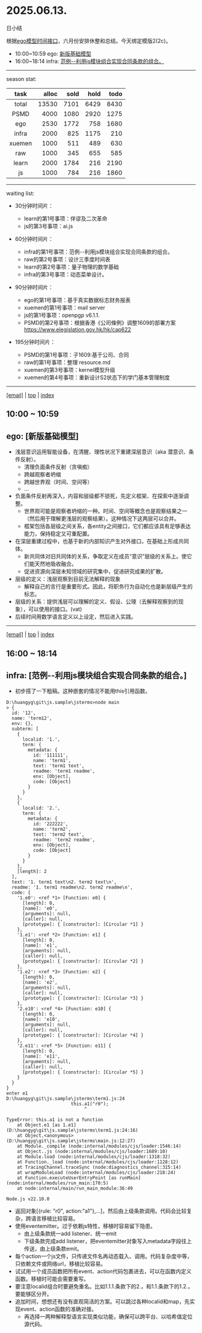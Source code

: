 # 2025.06.13.
日小结

<a id="top"></a>
根据[ego模型时间接口](https://gitee.com/hyg/blog/blob/master/timeflow.md)，六月份安排休整和总结。今天绑定模版2(2c)。

<a id="index"></a>
- 10:00~10:59	ego: [新版基础模型](#20250613100000)
- 16:00~18:14	infra: [范例--利用js模块组合实现合同条款的组合。](#20250613160000)

---
season stat:

| task | alloc | sold | hold | todo |
| :---: | ---: | ---: | ---: | ---: |
| total | 13530 | 7101 | 6429 | 8430 |
| PSMD | 4000 | 1080 | 2920 | 1275 |
| ego | 2530 | 1772 | 758 | 1680 |
| infra | 2000 | 825 | 1175 | 210 |
| xuemen | 1000 | 511 | 489 | 630 |
| raw | 1000 | 345 | 655 | 585 |
| learn | 2000 | 1784 | 216 | 2190 |
| js | 1000 | 784 | 216 | 1860 |

---
waiting list:


- 30分钟时间片：
  - learn的第1号事项：佯谬及二次革命
  - js的第3号事项：ai.js

- 60分钟时间片：
  - infra的第1号事项：范例--利用js模块组合实现合同条款的组合。
  - raw的第2号事项：设计三季度时间表
  - learn的第2号事项：量子物理的数学基础
  - infra的第3号事项：动态菜单设计。

- 90分钟时间片：
  - ego的第1号事项：基于真实数据标志财务报表
  - xuemen的第1号事项：mail server
  - js的第1号事项：openpgp v6.1.1.
  - PSMD的第2号事项：根据香港《公司條例》调整1609的部署方案 https://www.elegislation.gov.hk/hk/cap622

- 195分钟时间片：
  - PSMD的第1号事项：子1609:基于公司、合同
  - raw的第1号事项：整理 resource.md
  - xuemen的第3号事项：kernel模型升级
  - xuemen的第4号事项：重新设计S2状态下的学门基本管理制度

---
<a href="mailto:huangyg@mars22.com?subject=关于2025.06.13.[新版基础模型]任务&body=日期: 2025.06.13.%0D%0A序号: 4%0D%0A手稿:../../draft/2025/20250613.a.md%0D%0A---请勿修改邮件主题及以上内容 从下一行开始写您的想法---%0D%0A">[email]</a> | [top](#top) | [index](#index)
<a id="20250613100000"></a>
## 10:00 ~ 10:59
## ego: [新版基础模型]

- 浅层意识运用智能设备，在清醒、理性状况下重建深层意识（aka 潜意识、条件反射）。
	- 清理负面条件反射（贪嗔痴）
	- 跨越观察者坍缩
	- 跨越世界观（时间、空间等）
	- ...
- 负面条件反射再深入，内容和层级都不锁死，先定义框架、在探索中逐渐调整。
	- 世界观可能是观察者坍缩的一种。时间、空间等概念也是观察结果之一（然后用于理解更浅层的观察结果）。这种情况下这两层可以合并。
	- 框架包括各层级之间关系，各entity之间接口，它们都应该具有足够表达能力，保持稳定又可重配置。
- 在深层重建过程中，也基于新的内部知识产生对外接口，在基础上形成共同体。
	- 新共同体对旧共同体的关系，争取定义在成员“意识”层级的关系上。使它们能天然地吸收融合。
	- 促进资源向深层未知领域的研究集中，促进研究成果的扩散。
- 层级的定义：浅层观察到目前无法解释的现象
	- 解释自己的言行是重要形式。因此，将职务行为自动化也是新层级产生的标志。
- 层级的关系：提供浅层可以理解的定义、假设、公理（去解释观察到的现象），可以使用的接口。(vat)
- 后续时间用数学语言定义以上设定，然后进入实践。

---
<a href="mailto:huangyg@mars22.com?subject=关于2025.06.13.[范例--利用js模块组合实现合同条款的组合。]任务&body=日期: 2025.06.13.%0D%0A序号: 8%0D%0A手稿:../../draft/2025/20250613.02.md%0D%0A---请勿修改邮件主题及以上内容 从下一行开始写您的想法---%0D%0A">[email]</a> | [top](#top) | [index](#index)
<a id="20250613160000"></a>
## 16:00 ~ 18:14
## infra: [范例--利用js模块组合实现合同条款的组合。]

- 初步搭了一下粗稿。这种嵌套的情况不能用this引用函数。
```
D:\huangyg\git\js.sample\jsterms>node main
> {
  id: '12',
  name: 'term12',
  env: {},
  subterm: [
    {
      localid: '1.',
      term: {
        metadata: {
          id: '111111',
          name: 'term1',
          text: 'term1 text',
          readme: 'term1 readme',
          env: [Object],
          code: [Object]
        }
      }
    },
    {
      localid: '2.',
      term: {
        metadata: {
          id: '222222',
          name: 'term2',
          text: 'term2 text',
          readme: 'term2 readme',
          env: [Object],
          code: [Object]
        }
      }
    },
    [length]: 2
  ],
  text: '1. term1 text\n2. term2 text\n',
  readme: '1. term1 readme\n2. term2 readme\n',
  code: {
    '1.e0': <ref *1> [Function: e0] {
      [length]: 0,
      [name]: 'e0',
      [arguments]: null,
      [caller]: null,
      [prototype]: { [constructor]: [Circular *1] }
    },
    '1.e1': <ref *2> [Function: e1] {
      [length]: 0,
      [name]: 'e1',
      [arguments]: null,
      [caller]: null,
      [prototype]: { [constructor]: [Circular *2] }
    },
    '1.e2': <ref *3> [Function: e2] {
      [length]: 0,
      [name]: 'e2',
      [arguments]: null,
      [caller]: null,
      [prototype]: { [constructor]: [Circular *3] }
    },
    '2.e10': <ref *4> [Function: e10] {
      [length]: 0,
      [name]: 'e10',
      [arguments]: null,
      [caller]: null,
      [prototype]: { [constructor]: [Circular *4] }
    },
    '2.e11': <ref *5> [Function: e11] {
      [length]: 0,
      [name]: 'e11',
      [arguments]: null,
      [caller]: null,
      [prototype]: { [constructor]: [Circular *5] }
    }
  }
}
enter e1
D:\huangyg\git\js.sample\jsterms\term1.js:24
                        this.a1("r0");
                             ^

TypeError: this.a1 is not a function
    at Object.e1 [as 1.e1] (D:\huangyg\git\js.sample\jsterms\term1.js:24:16)
    at Object.<anonymous> (D:\huangyg\git\js.sample\jsterms\main.js:12:27)
    at Module._compile (node:internal/modules/cjs/loader:1546:14)
    at Object..js (node:internal/modules/cjs/loader:1689:10)
    at Module.load (node:internal/modules/cjs/loader:1318:32)
    at Function._load (node:internal/modules/cjs/loader:1128:12)
    at TracingChannel.traceSync (node:diagnostics_channel:315:14)
    at wrapModuleLoad (node:internal/modules/cjs/loader:218:24)
    at Function.executeUserEntryPoint [as runMain] (node:internal/modules/run_main:170:5)
    at node:internal/main/run_main_module:36:49

Node.js v22.10.0
```
- 返回对象[{rule: "r0", action:"a1"},...]，然后由上级条款调用。代码会比较复杂，跨语言移植比较容易。
- 使用eventemitter。过于依赖js特性，移植时容易留下隐患。
	- 由上级条款统一add listener、统一emit
	- 下级条款完成add listener，把eventemitter对象写入metadata字段往上传送，由上级条款emit。
- 每个action一个js文件，只传递文件名再动态载入、调用。代码复杂度中等，只依赖文件或网络url，移植比较容易。
- 试试用一个成员函数把所有event、action代码包裹进去，可以在函数内定义函数。移植时可能会需要重写。
- 要注意localid组合时要避免重名。比如1.1.1.条款下的2.，和1.1.条款下的1.2.，要能够区分开。
- 追加时间，想想还有没有直观简洁的方案。可以跳过各种localid和map，先实现event、action函数的准确对接。
	- 再选择一两种解释型语言实现类似功能，确保可以跨平台、以哈希值定位源代码。
